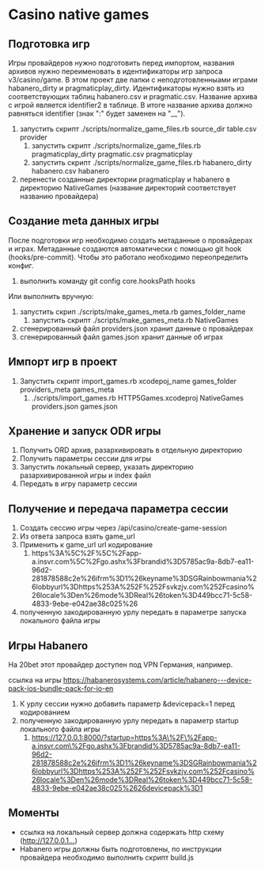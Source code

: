 # Casino native games

## Подготовка игр

Игры провайдеров нужно подготовить перед импортом, названия архивов нужно переименовать в идентификаторы игр запроса v3/casino/game. В этом проект две папки с неподготовленныами играми habanero_dirty и pragmaticplay_dirty. Идентификаторы нужно взять из соответствующих таблиц habanero.csv и pragmatic.csv. Название архива с игрой является identifier2 в таблице. В итоге название архива должно равняться identifier (знак ":" будет заменен на "__").

1. запустить скрипт ./scripts/normalize_game_files.rb source_dir table.csv provider
    1. запустить скрипт ./scripts/normalize_game_files.rb pragmaticplay_dirty pragmatic.csv pragmaticplay
    2. запустить скрипт ./scripts/normalize_game_files.rb habanero_dirty habanero.csv habanero
2. перенести созданные директории pragmaticplay и habanero в директорию NativeGames (название директорий соответствует названию провайдера)

## Cоздание meta данных игры

После подготовки игр необходимо создать метаданные о провайдерах и играх. Метаданные создаются автоматически с помощью git hook (hooks/pre-commit). Чтобы это работало необходимо переопределить конфиг. 
1. выполнить команду git config core.hooksPath hooks 

Или выполнить вручную:
1. запустить скрип ./scripts/make_games_meta.rb games_folder_name
    1. запустить скрипт ./scripts/make_games_meta.rb NativeGames
2. сгенерированный файл providers.json хранит данные о провайдерах
3. сгенерированный файл games.json хранит данные об играх 

## Импорт игр в проект

1. Запустить скрипт import_games.rb xcodepoj_name games_folder providers_meta games_meta
    1. ./scripts/import_games.rb HTTP5Games.xcodeproj NativeGames providers.json games.json

## Хранение и запуск ODR игры

1. Получить ORD архив, разархивировать в отдельную директорию
3. Получить параметры сессии для игры
4. Запустить локальный сервер, указать директорию разархивированной игры и index файл
5. Передать в игру параметр сессии

## Получение и передача параметра сессии

1. Создать сессию игры через /api/casino/create-game-session
2. Из ответа запроса взять game_url
3. Применить к game_url url кодирование 
    1. https%3A%5C%2F%5C%2Fapp-a.insvr.com%5C%2Fgo.ashx%3Fbrandid%3D5785ac9a-8db7-ea11-96d2-281878588c2e%26ifrm%3D1%26keyname%3DSGRainbowmania%26lobbyurl%3Dhttps%253A%252F%252Fsvkzjv.com%252Fcasino%26locale%3Den%26mode%3DReal%26token%3D449bcc71-5c58-4833-9ebe-e042ae38c025%26
4. полученную закодированную урлу передать в параметре запуска локального файла игры

## Игры Habanero

На 20bet этот провайдер доступен под VPN Германия, например. 

ссылка на игры https://habanerosystems.com/article/habanero---device-pack-ios-bundle-pack-for-io-en

1. К урлу сессии нужно добавить параметр &devicepack=1 перед кодированием
2. полученную закодированную урлу передать в параметр startup локального файла игры
    1. https://127.0.0.1:8000/?startup=https%3A\%2F\%2Fapp-a.insvr.com\%2Fgo.ashx%3Fbrandid%3D5785ac9a-8db7-ea11-96d2-281878588c2e%26ifrm%3D1%26keyname%3DSGRainbowmania%26lobbyurl%3Dhttps%253A%252F%252Fsvkzjv.com%252Fcasino%26locale%3Den%26mode%3DReal%26token%3D449bcc71-5c58-4833-9ebe-e042ae38c025%2626devicepack%3D1

## Моменты

- ссылка на локальный сервер должна содержать http схему (http://127.0.0.1…)
- Habanero игры должны быть подготовлены, по инструкции провайдера необходимо выполнить скрипт build.js

